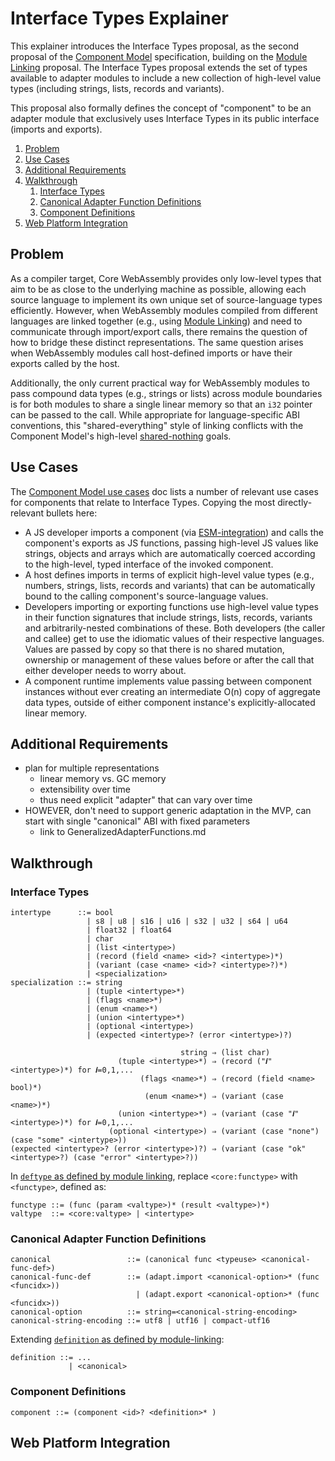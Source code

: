 # Interface Types Explainer

This explainer introduces the Interface Types proposal, as the second proposal
of the [Component Model] specification, building on the [Module Linking]
proposal. The Interface Types proposal extends the set of types available to
adapter modules to include a new collection of high-level value types
(including strings, lists, records and variants).

This proposal also formally defines the concept of "component" to be an adapter
module that exclusively uses Interface Types in its public interface (imports
and exports).

1. [Problem](#problem)
2. [Use Cases](#use-cases)
3. [Additional Requirements](#additional-requirements)
4. [Walkthrough](#walkthrough)
   1. [Interface Types](#interface-types)
   2. [Canonical Adapter Function Definitions](#canonical-adapter-function-definitions)
   3. [Component Definitions](#component-definitions)
5. [Web Platform Integration](#web-platform-integration)  


## Problem

As a compiler target, Core WebAssembly provides only low-level types that aim
to be as close to the underlying machine as possible, allowing each source
language to implement its own unique set of source-language types efficiently.
However, when WebAssembly modules compiled from different languages are linked
together (e.g., using [Module Linking]) and need to communicate through
import/export calls, there remains the question of how to bridge these distinct
representations. The same question arises when WebAssembly modules call
host-defined imports or have their exports called by the host.

Additionally, the only current practical way for WebAssembly modules to pass
compound data types (e.g., strings or lists) across module boundaries is for
both modules to share a single linear memory so that an `i32` pointer can be
passed to the call. While appropriate for language-specific ABI conventions,
this "shared-everything" style of linking conflicts with the Component Model's
high-level [shared-nothing] goals.


## Use Cases

The [Component Model use cases] doc lists a number of relevant use cases for
components that relate to Interface Types. Copying the most directly-relevant
bullets here:

* A JS developer imports a component (via [ESM-integration]) and calls the
  component's exports as JS functions, passing high-level JS values like
  strings, objects and arrays which are automatically coerced according to the
  high-level, typed interface of the invoked component.
* A host defines imports in terms of explicit high-level value types (e.g.,
  numbers, strings, lists, records and variants) that can be automatically
  bound to the calling component's source-language values.
* Developers importing or exporting functions use high-level value types in
  their function signatures that include strings, lists, records, variants and
  arbitrarily-nested combinations of these. Both developers (the caller and
  callee) get to use the idiomatic values of their respective languages. Values
  are passed by copy so that there is no shared mutation, ownership or
  management of these values before or after the call that either developer
  needs to worry about.
* A component runtime implements value passing between component instances
  without ever creating an intermediate O(n) copy of aggregate data types,
  outside of either component instance's explicitly-allocated linear memory.


## Additional Requirements

* plan for multiple representations
  * linear memory vs. GC memory
  * extensibility over time
  * thus need explicit "adapter" that can vary over time
* HOWEVER, don't need to support generic adaptation in the MVP, can start with single "canonical"
  ABI with fixed parameters
  * link to GeneralizedAdapterFunctions.md


## Walkthrough

### Interface Types
 
```
intertype      ::= bool
                 | s8 | u8 | s16 | u16 | s32 | u32 | s64 | u64
                 | float32 | float64
                 | char
                 | (list <intertype>)
                 | (record (field <name> <id>? <intertype>)*)
                 | (variant (case <name> <id>? <intertype>?)*)
                 | <specialization>
specialization ::= string
                 | (tuple <intertype>*)
                 | (flags <name>*)
                 | (enum <name>*)
                 | (union <intertype>*)
                 | (optional <intertype>)
                 | (expected <intertype>? (error <intertype>)?)
```
```
                                      string ⇒ (list char)
                        (tuple <intertype>*) ⇒ (record ("𝒊" <intertype>)*) for 𝒊=0,1,...
                             (flags <name>*) ⇒ (record (field <name> bool)*)
                              (enum <name>*) ⇒ (variant (case <name>)*)
                        (union <intertype>*) ⇒ (variant (case "𝒊" <intertype>)*) for 𝒊=0,1,...
                      (optional <intertype>) ⇒ (variant (case "none") (case "some" <intertype>))
(expected <intertype>? (error <intertype>)?) ⇒ (variant (case "ok" <intertype>?) (case "error" <intertype>?))
```
In [`deftype` as defined by module linking](../module-linking/Explainer.md#import-definitions),
replace `<core:functype>` with `<functype>`, defined as:
```
functype ::= (func (param <valtype>)* (result <valtype>)*)
valtype  ::= <core:valtype> | <intertype>
```


### Canonical Adapter Function Definitions

```
canonical                 ::= (canonical func <typeuse> <canonical-func-def>)
canonical-func-def        ::= (adapt.import <canonical-option>* (func <funcidx>))
                            | (adapt.export <canonical-option>* (func <funcidx>))
canonical-option          ::= string=<canonical-string-encoding>
canonical-string-encoding ::= utf8 | utf16 | compact-utf16
```

Extending [`definition` as defined by module-linking](../module-linking/Explainer.md#module-definitions):
```
definition ::= ...
             | <canonical>
```


### Component Definitions

```
component ::= (component <id>? <definition>* )
```


## Web Platform Integration



[Component Model]: ../../high-level
[Component Model use cases]: ../../high-level/UseCases.md
[Module Linking]: ../module-linking
[Shared-Nothing]: ../../high-level/Choices.md
[Design Choices]: ../../high-level/Choices.md

[ESM-integration]: https://github.com/WebAssembly/esm-integration
